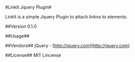 #LinkIt Jquery Plugin#

LinkIt is a simple Jquery Plugin to attach linkns to elements.

##Version
0.1.0

##Usage##

##Vendors##
jQuery - [http://jquery.com](http://jquery.com)

##License##
MIT Lincense